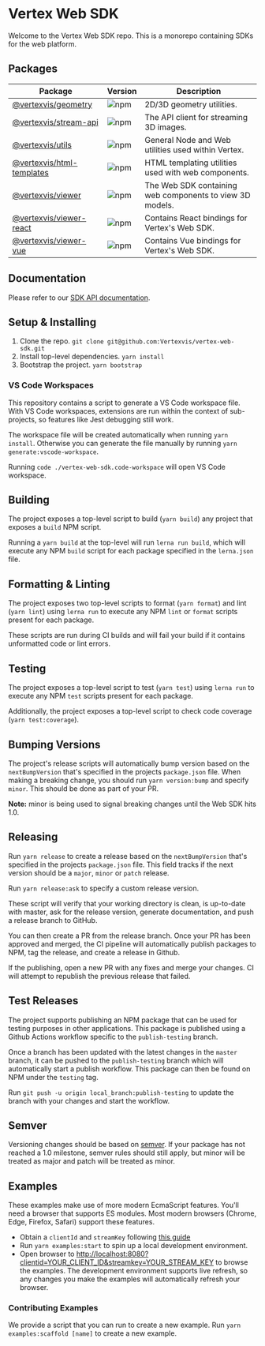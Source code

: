 # Vertex Web SDK

Welcome to the Vertex Web SDK repo. This is a monorepo containing SDKs for the
web platform.

## Packages

| Package      | Version | Description |
| ------------ | ------- | ----------- |
| [@vertexvis/geometry]        | ![npm](https://img.shields.io/npm/v/@vertexvis/geometry)        | 2D/3D geometry utilities. |
| [@vertexvis/stream-api]      | ![npm](https://img.shields.io/npm/v/@vertexvis/stream-api)      | The API client for streaming 3D images. |
| [@vertexvis/utils]           | ![npm](https://img.shields.io/npm/v/@vertexvis/utils)           | General Node and Web utilities used within Vertex. |
| [@vertexvis/html-templates]  | ![npm](https://img.shields.io/npm/v/@vertexvis/html-templates)  | HTML templating utilities used with web components. |
| [@vertexvis/viewer]          | ![npm](https://img.shields.io/npm/v/@vertexvis/viewer)          | The Web SDK containing web components to view 3D models. |
| [@vertexvis/viewer-react]    | ![npm](https://img.shields.io/npm/v/@vertexvis/viewer-react)    | Contains React bindings for Vertex's Web SDK. |
| [@vertexvis/viewer-vue]      | ![npm](https://img.shields.io/npm/v/@vertexvis/viewer-vue)      | Contains Vue bindings for Vertex's Web SDK. |

## Documentation

Please refer to our [SDK API documentation](https://vertexvis.github.io/vertex-web-sdk/).

## Setup & Installing

1. Clone the repo. `git clone git@github.com:Vertexvis/vertex-web-sdk.git`
2. Install top-level dependencies. `yarn install`
3. Bootstrap the project. `yarn bootstrap`

### VS Code Workspaces

This repository contains a script to generate a VS Code workspace file. With VS
Code workspaces, extensions are run within the context of sub-projects, so
features like Jest debugging still work.

The workspace file will be created automatically when running `yarn install`.
Otherwise you can generate the file manually by running `yarn generate:vscode-workspace`.

Running `code ./vertex-web-sdk.code-workspace` will open VS Code workspace.

## Building

The project exposes a top-level script to build (`yarn build`) any project
that exposes a `build` NPM script.

Running a `yarn build` at the top-level will run `lerna run build`, which will
execute any NPM `build` script for each package specified in the `lerna.json`
file.

## Formatting & Linting

The project exposes two top-level scripts to format (`yarn format`) and lint
(`yarn lint`) using `lerna run` to execute any NPM `lint` or `format` scripts
present for each package.

These scripts are run during CI builds and will fail your build if it contains
unformatted code or lint errors.

## Testing

The project exposes a top-level script to test (`yarn test`) using `lerna run`
to execute any NPM `test` scripts present for each package.

Additionally, the project exposes a top-level script to check code coverage
(`yarn test:coverage`).

## Bumping Versions

The project's release scripts will automatically bump version based on the
`nextBumpVersion` that's specified in the projects `package.json` file. When
making a breaking change, you should run `yarn version:bump` and specify
`minor`. This should be done as part of your PR.

**Note:** minor is being used to signal breaking changes until the Web SDK hits
1.0.

## Releasing

Run `yarn release` to create a release based on the `nextBumpVersion` that's
specified in the projects `package.json` file. This field tracks if the next
version should be a `major`, `minor` or `patch` release.

Run `yarn release:ask` to specify a custom release version.

These script will verify that your working directory is clean, is up-to-date
with master, ask for the release version, generate documentation, and push a
release branch to GitHub.

You can then create a PR from the release branch. Once your PR has been approved
and merged, the CI pipeline will automatically publish packages to NPM, tag the
release, and create a release in Github.

If the publishing, open a new PR with any fixes and merge your changes. CI will
attempt to republish the previous release that failed.

## Test Releases

The project supports publishing an NPM package that can be used for testing purposes
in other applications. This package is published using a Github Actions workflow
specific to the `publish-testing` branch.

Once a branch has been updated with the latest changes in the `master` branch,
it can be pushed to the `publish-testing` branch which will automatically start
a publish workflow. This package can then be found on NPM under the `testing` tag.

Run `git push -u origin local_branch:publish-testing` to update the branch
with your changes and start the workflow.

## Semver

Versioning changes should be based on [semver]. If your package has not reached
a 1.0 milestone, semver rules should still apply, but minor will be treated as
major and patch will be treated as minor.

[semver]: https://semver.org/
[@vertexvis/geometry]: ./packages/geometry
[@vertexvis/stream-api]: ./packages/stream-api
[@vertexvis/utils]: ./packages/utils
[@vertexvis/html-templates]: ./packages/html-templates
[@vertexvis/viewer]: ./packages/viewer
[@vertexvis/viewer-react]: ./packages/viewer-react
[@vertexvis/viewer-vue]: ./packages/viewer-vue

## Examples

These examples make use of more modern EcmaScript features. You'll need a browser that supports ES modules. Most modern browsers (Chrome, Edge, Firefox, Safari) support these features.

- Obtain a `clientId` and `streamKey` following [this guide](https://developer.vertexvis.com/docs/guides/authentication)
- Run `yarn examples:start` to spin up a local development environment.
- Open browser to <http://localhost:8080?clientid=YOUR_CLIENT_ID&streamkey=YOUR_STREAM_KEY> to browse the examples. The development environment supports live refresh, so any changes you make the examples will automatically refresh your browser.

### Contributing Examples

We provide a script that you can run to create a new example. Run `yarn examples:scaffold [name]` to create a new example.
